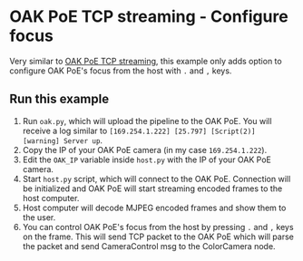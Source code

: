 # OAK PoE TCP streaming - Configure focus

Very similar to [OAK PoE TCP streaming](../), this example only adds option to configure OAK PoE's focus from the host with `.` and `,` keys.

## Run this example

1. Run `oak.py`, which will upload the pipeline to the OAK PoE. You will receive a log similar to `[169.254.1.222] [25.797] [Script(2)] [warning] Server up`.
2. Copy the IP of your OAK PoE camera (in my case `169.254.1.222`).
3. Edit the `OAK_IP` variable inside `host.py` with the IP of your OAK PoE camera.
4. Start `host.py` script, which will connect to the OAK PoE. Connection will be initialized and OAK PoE will start streaming encoded frames to the host computer.
5. Host computer will decode MJPEG encoded frames and show them to the user.
6. You can control OAK PoE's focus from the host by pressing `.` and `,` keys on the frame. This will send TCP packet to the OAK PoE which will parse the packet and send CameraControl msg to the ColorCamera node.